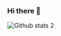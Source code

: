 ### Hi there 👋



![Github stats 2](https://github-readme-stats.vercel.app/api?username=clophy&show_icons=true&theme=radical)
